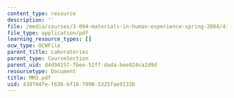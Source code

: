 ```yaml
---
content_type: resource
description: ''
file: /media/courses/3-094-materials-in-human-experience-spring-2004/438f04fef636bf1679905325fae9133b_MM3.pdf
file_type: application/pdf
learning_resource_types: []
ocw_type: OCWFile
parent_title: Laboratories
parent_type: CourseSection
parent_uid: d4d94157-fbee-52ff-dada-bee024ca2d9d
resourcetype: Document
title: MM3.pdf
uid: 438f04fe-f636-bf16-7990-5325fae9133b
---
```

